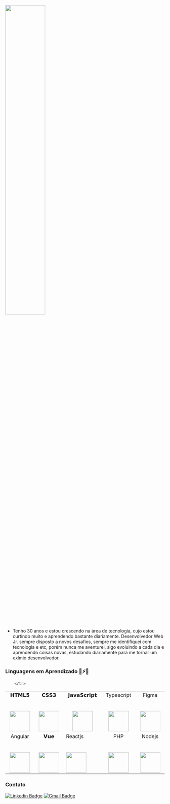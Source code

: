 <!--

**hudshowdr90/hudshowdr90** is a  _special_ ✨ repository because its `README.md` (this file) appears on your GitHub profile.

Here are some ideas to get you started:

- 🔭 I’m currently working on ...
- 🌱 I’m currently learning ...
- 👯 I’m looking to collaborate on ...
- 🤔 I’m looking for help with ...
- 
- 📫 How to reach me: ...
- 😄 Pronouns: ...
-  Fun fact: ...
-->

<p align="left"><img width=50% src="https://scontent.fqnv4-1.fna.fbcdn.net/v/t1.6435-9/79841762_2534247109977832_3615111970618867712_n.jpg?_nc_cat=102&ccb=1-3&_nc_sid=84a396&_nc_ohc=Pd2nMDfPSKgAX-SjfYj&tn=boaN4vYeF1veoTOP&_nc_ht=scontent.fqnv4-1.fna&oh=57321cc56fb53dfc4d91ee43e6a2a1dc&oe=612DDC68"></p>

- Tenho 30 anos e estou crescendo na área de tecnologia, cujo estou curtindo muito e aprendendo bastante diariamente.
Desenvolvedor Web Jr. sempre disposto a novos desafios, sempre me identifiquei com tecnologia e etc, porém nunca me aventurei, sigo evoluindo a cada dia e aprendendo coisas novas, estudando diariamente para me tornar um exímio desenvolvedor.

### Linguagens em Aprendizado 🤔⚡🔭


<table>
  <tbody>
    <tr valign="top">
      <td width="10%" align="center">
        <span>𝗛𝗧𝗠𝗟𝟱</span><br><br><br>
        <img height="64px" src="https://cdn.svgporn.com/logos/html-5.svg">
      </td>
      <td width="10%" align="center">
        <span>𝗖𝗦𝗦𝟯</span><br><br><br>
        <img height="64px" src="https://cdn.svgporn.com/logos/css-3.svg">
      </td>
      <td width="10%" align="center">
        <span>𝗝𝗮𝘃𝗮𝗦𝗰𝗿𝗶𝗽𝘁</span><br><br><br>
        <img height="64px" src="https://cdn.svgporn.com/logos/javascript.svg">
      </td>
         <td width="10%" align="center">
        <span>Typescript</span><br><br><br>
        <img height="64px" src="https://cdn.svgporn.com/logos/typescript.svg">
      </td>
        <td width="10%" align="center">
        <span>Figma</span><br><br><br>
        <img height="64px" src="https://cdn.svgporn.com/logos/figma.svg">
      </td>
    <tr valign="top">
      <td width="10%" align="center">
        <span>Angular</span><br><br><br>
        <img height="64px" src="https://cdn.svgporn.com/logos/angular.svg">
      </td>
       <td width="10%" align="center">
        <span>𝗩𝘂𝗲</span><br><br><br>
        <img height="64px" src="https://cdn.svgporn.com/logos/vue.svg">
      </td>
       <td width="10% align="center"
        <span>Reactjs</span><br><br><br>
        <img height="64px" src="https://img.icons8.com/ultraviolet/2x/react.png">
      </td> 
          <td width="10%" align="center">
        <span>PHP</span><br><br><br>
        <img height="64px" src="https://cdn.svgporn.com/logos/php.svg">
      </td>                                                                                                                                                     
      <td width="10%" align="center">
        <span>Nodejs</span><br><br><br>
        <img height="64px" src="https://cdn.svgporn.com/logos/nodejs.svg">
      </td>
                                                                      
        </tr>
  </tbody>
</table>

### Contato

[![Linkedin Badge](https://img.shields.io/badge/-HudsonKennedy-blue?style=flat-square&logo=Linkedin&logoColor=white&link=https://www.linkedin.com/in/hudson-kennedy-809720127/)](https://www.linkedin.com/in/hudson-kennedy-809720127/) [![Gmail Badge](https://img.shields.io/badge/-hudsonhugo90@gmail.com-c14438?style=flat-square&logo=Gmail&logoColor=white&link=mailto:hudsonhugo90@gmail.com)](mailto:hudsonhugo90@gmail.com) 
